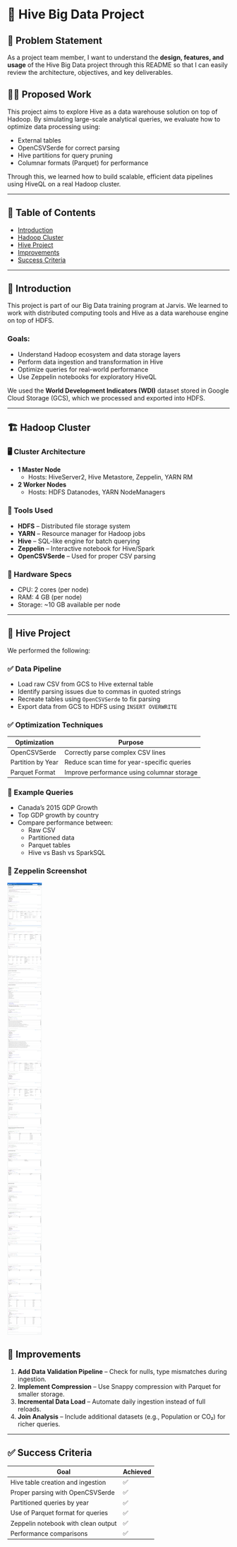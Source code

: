 
# 🐘 Hive Big Data Project

## 📌 Problem Statement

As a project team member, I want to understand the **design, features, and usage** of the Hive Big Data project through this README so that I can easily review the architecture, objectives, and key deliverables.

## 👨‍💻 Proposed Work

This project aims to explore Hive as a data warehouse solution on top of Hadoop. By simulating large-scale analytical queries, we evaluate how to optimize data processing using:
- External tables
- OpenCSVSerde for correct parsing
- Hive partitions for query pruning
- Columnar formats (Parquet) for performance

Through this, we learned how to build scalable, efficient data pipelines using HiveQL on a real Hadoop cluster.

---

## 🧭 Table of Contents
- [Introduction](#introduction)
- [Hadoop Cluster](#hadoop-cluster)
- [Hive Project](#hive-project)
- [Improvements](#improvements)
- [Success Criteria](#✅success-criteria)

---

## 🧩 Introduction

This project is part of our Big Data training program at Jarvis. We learned to work with distributed computing tools and Hive as a data warehouse engine on top of HDFS. 

### Goals:
- Understand Hadoop ecosystem and data storage layers
- Perform data ingestion and transformation in Hive
- Optimize queries for real-world performance
- Use Zeppelin notebooks for exploratory HiveQL

We used the **World Development Indicators (WDI)** dataset stored in Google Cloud Storage (GCS), which we processed and exported into HDFS.

---

## 🏗️ Hadoop Cluster

### 🖥️ Cluster Architecture


- **1 Master Node**
  - Hosts: HiveServer2, Hive Metastore, Zeppelin, YARN RM
- **2 Worker Nodes**
  - Hosts: HDFS Datanodes, YARN NodeManagers

### 🧰 Tools Used

- **HDFS** – Distributed file storage system
- **YARN** – Resource manager for Hadoop jobs
- **Hive** – SQL-like engine for batch querying
- **Zeppelin** – Interactive notebook for Hive/Spark
- **OpenCSVSerde** – Used for proper CSV parsing

### 🧮 Hardware Specs

- CPU: 2 cores (per node)
- RAM: 4 GB (per node)
- Storage: ~10 GB available per node

---

## 🐝 Hive Project

We performed the following:

### ✅ Data Pipeline
- Load raw CSV from GCS to Hive external table
- Identify parsing issues due to commas in quoted strings
- Recreate tables using `OpenCSVSerde` to fix parsing
- Export data from GCS to HDFS using `INSERT OVERWRITE`

### ✅ Optimization Techniques

| Optimization       | Purpose                                      |
|--------------------|----------------------------------------------|
| OpenCSVSerde       | Correctly parse complex CSV lines            |
| Partition by Year  | Reduce scan time for year-specific queries   |
| Parquet Format     | Improve performance using columnar storage   |

### 🧪 Example Queries

- Canada’s 2015 GDP Growth
- Top GDP growth by country
- Compare performance between:
  - Raw CSV
  - Partitioned data
  - Parquet tables
  - Hive vs Bash vs SparkSQL

### 📸 Zeppelin Screenshot

![Screenshot description](Zeppelin_screenshot.png)


## 🔧 Improvements

1. **Add Data Validation Pipeline** – Check for nulls, type mismatches during ingestion.
2. **Implement Compression** – Use Snappy compression with Parquet for smaller storage.
3. **Incremental Data Load** – Automate daily ingestion instead of full reloads.
4. **Join Analysis** – Include additional datasets (e.g., Population or CO₂) for richer queries.

---

## ✅ Success Criteria

| Goal                                | Achieved |
|-------------------------------------|----------|
| Hive table creation and ingestion   | ✅       |
| Proper parsing with OpenCSVSerde    | ✅       |
| Partitioned queries by year         | ✅       |
| Use of Parquet format for queries   | ✅       |
| Zeppelin notebook with clean output | ✅       |
| Performance comparisons             | ✅       |

